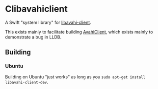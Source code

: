 # Clibavahiclient

A Swift "system library" for [libavahi-client](https://www.avahi.org/).

This exists mainly to facilitate building [AvahiClient](https://github.com/TaborKelly/AvahiClient), which exists mainly to demonstrate a bug in LLDB.

## Building

### Ubuntu
Building on Ubuntu "just works" as long as you `sudo apt-get install libavahi-client-dev`.
